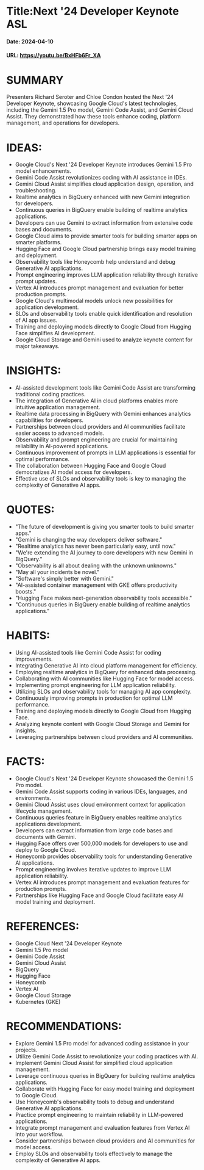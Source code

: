 # Title:Next '24 Developer Keynote ASL
#### Date: 2024-04-10
#### URL: https://youtu.be/BxHFb6Fr_XA



# SUMMARY

Presenters Richard Seroter and Chloe Condon hosted the Next '24 Developer Keynote, showcasing Google Cloud's latest technologies, including the Gemini 1.5 Pro model, Gemini Code Assist, and Gemini Cloud Assist. They demonstrated how these tools enhance coding, platform management, and operations for developers.

# IDEAS:

- Google Cloud's Next '24 Developer Keynote introduces Gemini 1.5 Pro model enhancements.
- Gemini Code Assist revolutionizes coding with AI assistance in IDEs.
- Gemini Cloud Assist simplifies cloud application design, operation, and troubleshooting.
- Realtime analytics in BigQuery enhanced with new Gemini integration for developers.
- Continuous queries in BigQuery enable building of realtime analytics applications.
- Developers can use Gemini to extract information from extensive code bases and documents.
- Google Cloud aims to provide smarter tools for building smarter apps on smarter platforms.
- Hugging Face and Google Cloud partnership brings easy model training and deployment.
- Observability tools like Honeycomb help understand and debug Generative AI applications.
- Prompt engineering improves LLM application reliability through iterative prompt updates.
- Vertex AI introduces prompt management and evaluation for better production prompts.
- Google Cloud's multimodal models unlock new possibilities for application development.
- SLOs and observability tools enable quick identification and resolution of AI app issues.
- Training and deploying models directly to Google Cloud from Hugging Face simplifies AI development.
- Google Cloud Storage and Gemini used to analyze keynote content for major takeaways.

# INSIGHTS:

- AI-assisted development tools like Gemini Code Assist are transforming traditional coding practices.
- The integration of Generative AI in cloud platforms enables more intuitive application management.
- Realtime data processing in BigQuery with Gemini enhances analytics capabilities for developers.
- Partnerships between cloud providers and AI communities facilitate easier access to advanced models.
- Observability and prompt engineering are crucial for maintaining reliability in AI-powered applications.
- Continuous improvement of prompts in LLM applications is essential for optimal performance.
- The collaboration between Hugging Face and Google Cloud democratizes AI model access for developers.
- Effective use of SLOs and observability tools is key to managing the complexity of Generative AI apps.

# QUOTES:

- "The future of development is giving you smarter tools to build smarter apps."
- "Gemini is changing the way developers deliver software."
- "Realtime analytics has never been particularly easy, until now."
- "We're extending the AI journey to core developers with new Gemini in BigQuery."
- "Observability is all about dealing with the unknown unknowns."
- "May all your incidents be novel."
- "Software's simply better with Gemini."
- "AI-assisted container management with GKE offers productivity boosts."
- "Hugging Face makes next-generation observability tools accessible."
- "Continuous queries in BigQuery enable building of realtime analytics applications."

# HABITS:

- Using AI-assisted tools like Gemini Code Assist for coding improvements.
- Integrating Generative AI into cloud platform management for efficiency.
- Employing realtime analytics in BigQuery for enhanced data processing.
- Collaborating with AI communities like Hugging Face for model access.
- Implementing prompt engineering for LLM application reliability.
- Utilizing SLOs and observability tools for managing AI app complexity.
- Continuously improving prompts in production for optimal LLM performance.
- Training and deploying models directly to Google Cloud from Hugging Face.
- Analyzing keynote content with Google Cloud Storage and Gemini for insights.
- Leveraging partnerships between cloud providers and AI communities.

# FACTS:

- Google Cloud's Next '24 Developer Keynote showcased the Gemini 1.5 Pro model.
- Gemini Code Assist supports coding in various IDEs, languages, and environments.
- Gemini Cloud Assist uses cloud environment context for application lifecycle management.
- Continuous queries feature in BigQuery enables realtime analytics applications development.
- Developers can extract information from large code bases and documents with Gemini.
- Hugging Face offers over 500,000 models for developers to use and deploy to Google Cloud.
- Honeycomb provides observability tools for understanding Generative AI applications.
- Prompt engineering involves iterative updates to improve LLM application reliability.
- Vertex AI introduces prompt management and evaluation features for production prompts.
- Partnerships like Hugging Face and Google Cloud facilitate easy AI model training and deployment.

# REFERENCES:

- Google Cloud Next '24 Developer Keynote
- Gemini 1.5 Pro model
- Gemini Code Assist
- Gemini Cloud Assist
- BigQuery
- Hugging Face
- Honeycomb
- Vertex AI
- Google Cloud Storage
- Kubernetes (GKE)

# RECOMMENDATIONS:

- Explore Gemini 1.5 Pro model for advanced coding assistance in your projects.
- Utilize Gemini Code Assist to revolutionize your coding practices with AI.
- Implement Gemini Cloud Assist for simplified cloud application management.
- Leverage continuous queries in BigQuery for building realtime analytics applications.
- Collaborate with Hugging Face for easy model training and deployment to Google Cloud.
- Use Honeycomb's observability tools to debug and understand Generative AI applications.
- Practice prompt engineering to maintain reliability in LLM-powered applications.
- Integrate prompt management and evaluation features from Vertex AI into your workflow.
- Consider partnerships between cloud providers and AI communities for model access.
- Employ SLOs and observability tools effectively to manage the complexity of Generative AI apps.